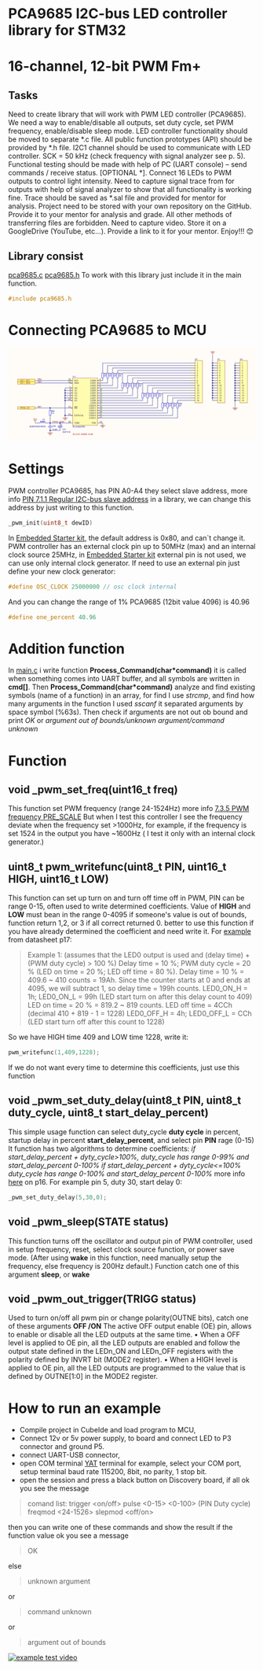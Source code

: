 #  PCA9685 I2C-bus LED controller library for STM32 
# 16-channel, 12-bit PWM Fm+
## Tasks 
Need to create library that will work with PWM LED controller (PCA9685).
We need a way to enable/disable all outputs, set duty cycle, set PWM frequency, enable/disable sleep mode.
LED controller functionality should be moved to separate *.c file.
All public function prototypes (API) should be provided by *.h file.
I2C1 channel should be used to communicate with LED controller. SCK = 50 kHz (check frequency with signal analyzer see p. 5).
Functional testing should be made with help of PC (UART console) – send commands / receive status.
[OPTIONAL *]. Connect 16 LEDs to PWM outputs to control light intensity.
Need to capture signal trace from for outputs with help of signal analyzer to show that all functionality is working fine.
Trace should be saved as *.sal file and provided for mentor for analysis.
Project need to be stored with your own repository on the GitHub.
Provide it to your mentor for analysis and grade.
All other methods of transferring files are forbidden.
Need to capture video. Store it on a GoogleDrive (YouTube, etc…).
Provide a link to it for your mentor.
Enjoy!!! 😊
 ## Library consist
[pca9685.c](https://github.com/MykhailoSvirskyi/BareMetalTraning/blob/master/BareMetal06/Core/Src/pca9685.c "pca9685.c")
[pca9685.h](https://github.com/MykhailoSvirskyi/BareMetalTraning/blob/master/BareMetal06/Core/Inc/pca9685.h "pca9685.h")
  To work with this library just include it in the main function.
  ``` C 
  #include pca9685.h 
  ``` 
  # Connecting PCA9685 to MCU  
![](https://github.com/MykhailoSvirskyi/BareMetalTraning/blob/master/BareMetal06/Screenshot%20from%202023-03-29%2019-42-00.png) <br>
# Settings
PWM controller PCA9685, has PIN A0-A4 they select slave address, more info [PIN 7.1.1 Regular I2C-bus slave address](https://drive.google.com/drive/folders/1EX2lLyHzzsI620431nuTM9JZlnBRSqTK)
in a library, we can change this address by just writing to this function. 
``` C 
_pwm_init(uint8_t dewID)
```
In [Embedded Starter kit](https://www.globallogic.com/ua/embedded-starter-kit/), the default address is 0x80, and can`t change it.
PWM controller has an external clock pin up to 50MHz (max) and an internal clock source 25MHz, in [Embedded Starter kit](https://www.globallogic.com/ua/embedded-starter-kit/) external pin is not used, we can use only internal clock generator. If need to use an external pin just define your new clock generator:
```C
#define OSC_CLOCK 25000000 // osc clock internal
```
And you can change the range of 1% PCA9685 (12bit value 4096) is 40.96
```c
#define one_percent 40.96
```
# Addition function
In [main.c](https://github.com/MykhailoSvirskyi/BareMetalTraning/blob/master/BareMetal06/Core/Src/main.c "main.c") i write function **Process_Command(char*command)**  it is called when something comes into UART buffer, and all symbols are written in **cmd[]**. Then **Process_Command(char*command)** analyze and find existing symbols (name of a function) in an array,  for find I use *strcmp*, and find how many arguments in the function I used *sscanf* it separated arguments by space symbol (%63s). Then check if arguments are not out ob bound and print *OK* or *argument out of bounds/unknown argument/command unknown*

# Function
## void _pwm_set_freq(uint16_t freq) 
This function set PWM frequency (range 24-1524Hz) more info [7.3.5 PWM frequency PRE_SCALE](https://drive.google.com/drive/folders/1EX2lLyHzzsI620431nuTM9JZlnBRSqTK)
But when I test this controller I see the frequency deviate when the frequency set >1000Hz, for example, if the frequency is set 1524 in the output you have ~1600Hz ( I test it only with an internal clock generator.) 
## uint8_t pwm_writefunc(uint8_t PIN, uint16_t HIGH, uint16_t LOW)
This function can set up turn on and turn off time off in PWM, PIN can be range 0-15, often used to write determined coefficients. Value of **HIGH** and **LOW** must bean in the range 0-4095 if someone's value is out of bounds, function return 1,2, or 3 if all correct returned 0. better to use this function if you have already determined the coefficient and need write it. For [example](https://drive.google.com/drive/folders/1EX2lLyHzzsI620431nuTM9JZlnBRSqTK) from datasheet p17:
>Example 1: (assumes that the LED0 output is used and
(delay time) + (PWM duty cycle) > 100 %)
Delay time = 10 %; PWM duty cycle = 20 % (LED on time = 20 %; LED off time = 80 %).
Delay time = 10 % = 409.6 ~ 410 counts = 19Ah.
Since the counter starts at 0 and ends at 4095, we will subtract 1, so delay time = 199h
counts.
LED0_ON_H = 1h; LED0_ON_L = 99h (LED start turn on after this delay count to 409)
LED on time = 20 % = 819.2 ~ 819 counts.
LED off time = 4CCh (decimal 410 + 819 - 1 = 1228)
LED0_OFF_H = 4h; LED0_OFF_L = CCh (LED start turn off after this count to 1228)

So we have HIGH time 409 and LOW time 1228, write it:
```C
pwm_writefunc(1,409,1228); 
```
If we do not want every time to determine this coefficients, just use this function
## void _pwm_set_duty_delay(uint8_t PIN, uint8_t duty_cycle, uint8_t start_delay_percent) 
This simple usage function can select duty_cycle **duty cycle** in percent,  startup delay in percent **start_delay_percent**, and select pin **PIN** rage (0-15)
It function has two algorithms to determine coefficients:
*if start_delay_percent + dyty_cycle>100%, duty_cycle has range 0-99% and start_delay_percent 0-100%
if start_delay_percent + dyty_cycle<=100% duty_cycle has range 0-100% and start_delay_percent 0-100%*
more info [here](https://drive.google.com/drive/folders/1EX2lLyHzzsI620431nuTM9JZlnBRSqTK) on p16.
For example  pin 5, duty 30, start delay 0:
```C
_pwm_set_duty_delay(5,30,0);
```
## void _pwm_sleep(STATE status)
This function turns off the oscillator and output pin of PWM controller, used in setup frequency, reset, select clock source function, or power save mode.   (After using **wake** in this function, need manually setup the frequency, else frequency is 200Hz default.) Function catch one of this argument **sleep**, or **wake** 

## void _pwm_out_trigger(TRIGG status) 
Used to turn on/off all pwm pin or change polarity(OUTNE bits), catch one of these arguments **OFF /ON** 
The active OFF output enable (OE) pin, allows to enable or disable all the LED outputs at
the same time.
• When a OFF level is applied to OE pin, all the LED outputs are enabled and follow
the output state defined in the LEDn_ON and LEDn_OFF registers with the polarity
defined by INVRT bit (MODE2 register).
• When a HIGH level is applied to OE pin, all the LED outputs are programmed to the
value that is defined by OUTNE[1:0] in the MODE2 register.
# How to run an example
-   Compile project in CubeIde and load program to MCU,
-  Connect 12v or 5v power supply, to board and connect  LED to P3 connector and ground P5.
-   connect UART-USB connector,
-   open COM terminal [YAT](https://sourceforge.net/projects/y-a-terminal/) terminal for example, select your COM port, setup terminal baud rate 115200, 8bit, no parity, 1 stop bit.
-   open the session and press a black button on Discovery board, if all ok you see the message
>comand list:
>trigger <on/off>
>pulse <0-15> <0-100> (PIN Duty cycle)
>freqmod <24-1526>
>slepmod <off/on>

then you can write one of these commands and show the result
if the function value ok you see a message 
>OK

else 
>unknown argument 

or
>command unknown

or 
>argument out of bounds

[![example test video]({https://drive.google.com/file/d/11ZoxVJghhQJIToPi-CTzMsDcrM4N0YYp/view?usp=share_link})]({https://drive.google.com/file/d/11ZoxVJghhQJIToPi-CTzMsDcrM4N0YYp/view?usp=share_link} "Link Title")
